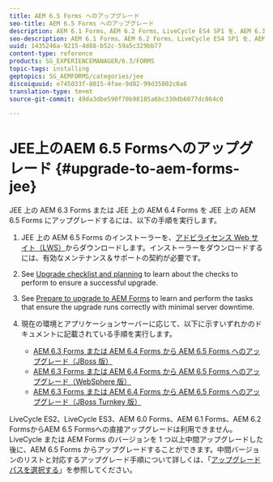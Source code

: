 ```yaml
---
title: AEM 6.5 Forms へのアップグレード
seo-title: AEM 6.5 Forms へのアップグレード
description: AEM 6.1 Forms、AEM 6.2 Forms、LiveCycle ES4 SP1 を、AEM 6.3 Forms に直接アップグレードすることができます。
seo-description: AEM 6.1 Forms、AEM 6.2 Forms、LiveCycle ES4 SP1 を、AEM 6.3 Forms に直接アップグレードすることができます。
uuid: 1435246a-9215-4d88-b52c-59a5c329bb77
content-type: reference
products: SG_EXPERIENCEMANAGER/6.3/FORMS
topic-tags: installing
geptopics: SG_AEMFORMS/categories/jee
discoiquuid: e745033f-8015-4fae-9d82-99d35802c0a6
translation-type: tm+mt
source-git-commit: 49da3dbe590f70b98185a6bc330db6077dc864c0

---
```



# JEE上のAEM 6.5 Formsへのアップグレード {#upgrade-to-aem-forms-jee}

JEE 上の AEM 6.3 Forms または JEE 上の AEM 6.4 Forms を JEE 上の AEM 6.5 Forms にアップグレードするには、以下の手順を実行します。

1. JEE 上の AEM 6.5 Forms のインストーラーを、[アドビライセンス Web サイト（LWS）](https://licensing.adobe.com/)からダウンロードします。インストーラーをダウンロードするには、有効なメンテナンス＆サポートの契約が必要です。
1. See [Upgrade checklist and planning](https://www.adobe.com/go/learn_aemfroms_upgrade_checklist_65) to learn about the checks to perform to ensure a successful upgrade.
1. See [Prepare to upgrade to AEM Forms](https://www.adobe.com/go/learn_aemforms_prepareupgrade_65) to learn and perform the tasks that ensure the upgrade runs correctly with minimal server downtime.
1. 現在の環境とアプリケーションサーバーに応じて、以下に示すいずれかのドキュメントに記載されている手順を実行します。

   * [AEM 6.3 Forms または AEM 6.4 Forms から AEM 6.5 Forms へのアップグレード（JBoss 版）](http://www.adobe.com/go/learn_aemforms_upgradeJBoss_65)
   * [AEM 6.3 Forms または AEM 6.4 Forms から AEM 6.5 Forms へのアップグレード（WebSphere 版）](http://www.adobe.com/go/learn_aemforms_upgradeWebSphere_65)
   * [AEM 6.3 Forms または AEM 6.4 Forms から AEM 6.5 Forms へのアップグレード（JBoss Turnkey 版）](http://www.adobe.com/go/learn_aemforms_upgradeTurnkey_65)

LiveCycle ES2、LiveCycle ES3、AEM 6.0 Forms、AEM 6.1 Forms、AEM 6.2 FormsからAEM 6.5 Formsへの直接アップグレードは利用できません。 LiveCycle または AEM Forms のバージョンを 1 つ以上中間アップグレードした後に、AEM 6.5 Forms からアップグレードすることができます。中間バージョンのリストと対応するアップグレード手順について詳しくは、「[アップグレードパスを選択する](upgrade.md)」を参照してください。
